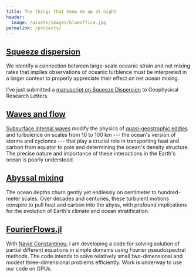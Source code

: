 ```yaml
---
title: The things that keep me up at night
header:
  image: /assets/images/blueoffice.jpg
permalink: /projects/
---
```



## [Squeeze dispersion][]

We identify a connection between large-scale oceanic strain and net mixing rates
that implies observations of oceanic turblence must be interpreted in
a larger context to properly appreciate their effect on net ocean mixing.

I've just submitted a [manuscript on Squeeze Dispersion][] to Geophysical Research Letters.


## [Waves and flow][]

[Subsurface internal waves][] modify the physics of [quasi-geostrophic eddies][]
and turbulence on scales from 10 to 100 km ---
the ocean's version of storms and cyclones --- that play 
a crucial role in transporting heat and carbon from equator to pole and 
determining the ocean's density structure. The precise nature and importance
of these interactions in the Earth's ocean is poorly understood.


## [Abyssal mixing][]

The ocean depths churn gently yet endlessly
on centimeter to hundred-meter scales. Over decades and centuries, these
turbulent motions conspire to pull heat and carbon
into the abyss, with profound implications for the evolution of Earth's 
climate and ocean stratification. 


## [FourierFlows.jl][]

With [Navid Constantinou][], I am developing a code for solving 
solution of partial different equations in simple domains using
Fourier pseudospectral methods. The code intends to solve 
relatively small two-dimensional and modest three-dimensional
problems efficiently. Work is underway to use our code on
GPUs.


[Squeeze dispersion]: https://glwagner.github.io/projects/squeezedispersion
[Waves and flow]: https://glwagner.github.io/projects/wavesandflow
[Abyssal mixing]: https://glwagner.github.io/projects/abyssalmixing
[Subsurface internal waves]: http://www.livescience.com/42459-huge-ocean-internal-waves-explained.html
[quasi-geostrophic eddies]: https://en.wikipedia.org/wiki/Geostrophic_current
[FourierFlows.jl]: https://github.com/FourierFlows/FourierFlows.jl
[Navid Constantinou]: http://www.navidconstantinou.com
[manuscript on Squeeze Dispersion]: https://glwagner.github.io/assets/pdf/squeezedispersiondraft.pdf
